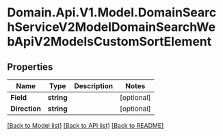 # Domain.Api.V1.Model.DomainSearchServiceV2ModelDomainSearchWebApiV2ModelsCustomSortElement
## Properties

Name | Type | Description | Notes
------------ | ------------- | ------------- | -------------
**Field** | **string** |  | [optional] 
**Direction** | **string** |  | [optional] 

[[Back to Model list]](../README.md#documentation-for-models) [[Back to API list]](../README.md#documentation-for-api-endpoints) [[Back to README]](../README.md)

